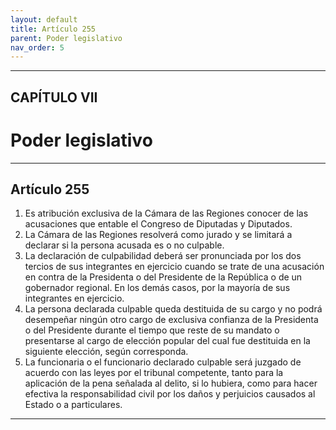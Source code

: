 ```yaml
---
layout: default
title: Artículo 255
parent: Poder legislativo
nav_order: 5
---
```


---

## CAPÍTULO VII
# Poder legislativo

---

## Artículo 255

1. Es atribución exclusiva de la Cámara de las Regiones conocer de las acusaciones que entable el Congreso de Diputadas y Diputados.
2. La Cámara de las Regiones resolverá como jurado y se limitará a declarar si la persona acusada es o no culpable.
3. La declaración de culpabilidad deberá ser pronunciada por los dos tercios de sus integrantes en ejercicio cuando se trate de una acusación en contra de la Presidenta o del Presidente de la República o de un gobernador regional. En los demás casos, por la mayoría de sus integrantes en ejercicio.
4. La persona declarada culpable queda destituida de su cargo y no podrá desempeñar ningún otro cargo de exclusiva confianza de la Presidenta o del Presidente durante el tiempo que reste de su mandato o presentarse al cargo de elección popular del cual fue destituida en la siguiente elección, según corresponda.
5. La funcionaria o el funcionario declarado culpable será juzgado de acuerdo con las leyes por el tribunal competente, tanto para la aplicación de la pena señalada al delito, si lo hubiera, como para hacer efectiva la responsabilidad civil por los daños y perjuicios causados al Estado o a particulares.

---
